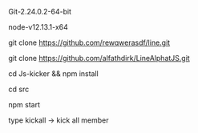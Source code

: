 Git-2.24.0.2-64-bit

node-v12.13.1-x64



git clone https://github.com/rewqwerasdf/line.git


git clone https://github.com/alfathdirk/LineAlphatJS.git


cd Js-kicker && npm install


cd src


npm start


type kickall -> kick all member



